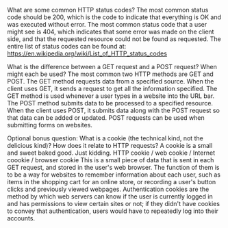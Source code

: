 What are some common HTTP status codes?
The most common status code should be 200, which is the code to indicate that everything is OK and was executed without error.
The most common status code that a user might see is 404, which indicates that some error was made on the client side, and that the requested resource could not be found as requested.
The entire list of status codes can be found at:
https://en.wikipedia.org/wiki/List_of_HTTP_status_codes


What is the difference between a GET request and a POST request? When might each be used?
The most common two HTTP methods are GET and POST. 
The GET method requests data from a specified source. When the client uses GET, it sends a request to get all the information specified. The GET method is used whenever a user types in a website into the URL bar.
The POST method submits data to be processed to a specified resource. When the client uses POST, it submits data along with the POST request so that data can be added or updated. POST requests can be used when submitting forms on websites.


Optional bonus question: What is a cookie (the technical kind, not the delicious kind)? How does it relate to HTTP requests?
A cookie is a small and sweet baked good.
Just kidding.
HTTP cookie / web cookie / Internet coookie / browser cookie
This is a small piece of data that is sent in each GET request, and stored in the user's web browser. The function of them is to be a way for websites to remember information about each user, such as items in the shopping cart for an online store, or recording a user's button clicks and previously viewed webpages. Authentication cookies are the method by which web servers can know if the user is currently logged in and has permissions to view certain sites or not; if they didn't have cookies to convey that authentication, users would have to repeatedly log into their accounts.